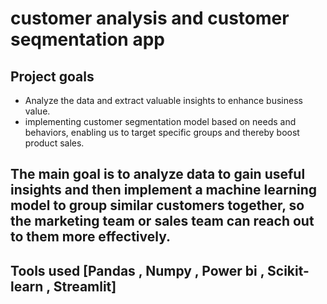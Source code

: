 
# customer analysis and customer seqmentation app
## Project goals
- Analyze the data and extract valuable insights to enhance business value.
- implementing customer segmentation model based on needs and behaviors, enabling us to target specific groups and thereby boost product sales.

## The main goal is to analyze data to gain useful insights and then implement a machine learning model to group similar customers together, so the marketing team or sales team can reach out to them more effectively.
## Tools used [Pandas ,  Numpy  ,  Power bi , Scikit-learn , Streamlit]
